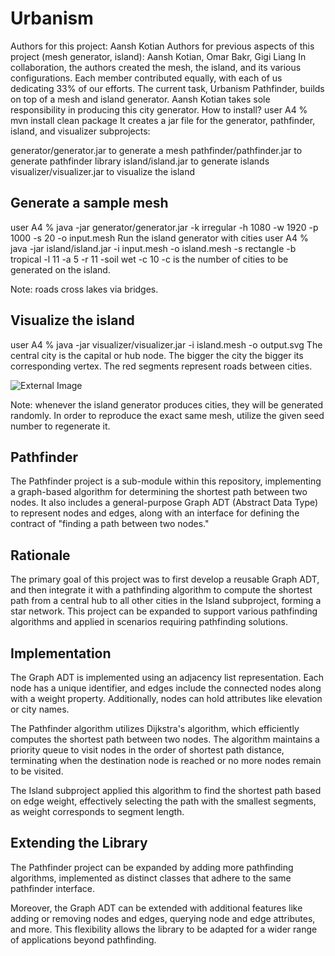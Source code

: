 # Urbanism

Authors for this project: Aansh Kotian
Authors for previous aspects of this project (mesh generator, island): Aansh Kotian, Omar Bakr, Gigi Liang
In collaboration, the authors created the mesh, the island, and its various configurations. Each member contributed equally, with each of us dedicating 33% of our efforts. The current task, Urbanism Pathfinder, builds on top of a mesh and island generator. Aansh Kotian takes sole responsibility in producing this city generator.
How to install?
user A4 % mvn install clean package
It creates a jar file for the generator, pathfinder, island, and visualizer subprojects:

generator/generator.jar to generate a mesh
pathfinder/pathfinder.jar to generate pathfinder library
island/island.jar to generate islands
visualizer/visualizer.jar to visualize the island

## Generate a sample mesh
user A4 % java -jar generator/generator.jar -k irregular -h 1080 -w 1920 -p 1000 -s 20 -o input.mesh 
Run the island generator with cities
user A4 % java -jar island/island.jar -i input.mesh -o island.mesh -s rectangle -b tropical -l 11 -a 5 -r 11 -soil wet -c 10
-c <arg> is the number of cities to be generated on the island.

Note: roads cross lakes via bridges.

## Visualize the island
user A4 % java -jar visualizer/visualizer.jar -i island.mesh -o output.svg
The central city is the capital or hub node. The bigger the city the bigger its corresponding vertex. The red segments represent roads between cities.

![External Image](https://i.imgur.com/MF34kKr.jpeg)

Note: whenever the island generator produces cities, they will be generated randomly. In order to reproduce the exact same mesh, utilize the given seed number to regenerate it.

## Pathfinder
The Pathfinder project is a sub-module within this repository, implementing a graph-based algorithm for determining the shortest path between two nodes. It also includes a general-purpose Graph ADT (Abstract Data Type) to represent nodes and edges, along with an interface for defining the contract of "finding a path between two nodes."

## Rationale
The primary goal of this project was to first develop a reusable Graph ADT, and then integrate it with a pathfinding algorithm to compute the shortest path from a central hub to all other cities in the Island subproject, forming a star network. This project can be expanded to support various pathfinding algorithms and applied in scenarios requiring pathfinding solutions.

## Implementation
The Graph ADT is implemented using an adjacency list representation. Each node has a unique identifier, and edges include the connected nodes along with a weight property. Additionally, nodes can hold attributes like elevation or city names.

The Pathfinder algorithm utilizes Dijkstra's algorithm, which efficiently computes the shortest path between two nodes. The algorithm maintains a priority queue to visit nodes in the order of shortest path distance, terminating when the destination node is reached or no more nodes remain to be visited.

The Island subproject applied this algorithm to find the shortest path based on edge weight, effectively selecting the path with the smallest segments, as weight corresponds to segment length.

## Extending the Library
The Pathfinder project can be expanded by adding more pathfinding algorithms, implemented as distinct classes that adhere to the same pathfinder interface.

Moreover, the Graph ADT can be extended with additional features like adding or removing nodes and edges, querying node and edge attributes, and more. This flexibility allows the library to be adapted for a wider range of applications beyond pathfinding.
